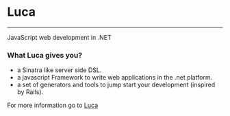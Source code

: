 # Luca #
---

JavaScript web development in .NET

### What Luca gives you? 

*	a Sinatra like server side DSL.
*	a javascript Framework to write web applications in the .net platform.
*	a set of generators and tools to jump start your development (inspired by Rails).

For more information go to [Luca](http://hgarcia.github.com/Luca/index.html)